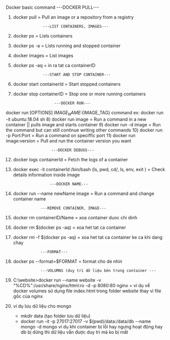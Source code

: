 Docker basic command
                         ---DOCKER PULL---
1) docker pull = Pull an image or a repository from a registry

                    ---LIST CONTAINERS, IMAGES---
2) docker ps = Lists containers
3) docker ps -a = Lists running and stopped container
4) docker images = List images 
5) docker ps -aq = in ra tat ca containerID

                    ---START AND STOP CONTAINER---
6) docker start containerId = Start stopped containers
7) docker stop containerID = Stop one or more running containers

                         ---DOCKER RUN---
docker run [OPTIONS] ${IMAGE_NAME}:${IMAGE_TAG} command
ex: docker run -it ubuntu:18.04 sh 
8) docker run image = Run a command in a new container || pulls image and starts container
9) docker run -d image = Run the command but can still continue writing other commands 
10) docker run -p Port:Port = Run a command on speciffic port
11) docker run image:version = Pull and run the container version you want

                        ---DOCKER DEBUGS---
12) docker logs containerId = Fetch the logs of a container
13) docker exec -it containerId /bin/bash (ls, pwd, cd/, ls, env, exit ) = Check details information inside image

                        ---DOCKER NAME---
14) docker run --name newName image = Run a command and change container name

                    ---REMOVE CONTAINER, IMAGE---
15) docker rm containerID/Name = xoa container duoc chi dinh
16) docker rm $(docker ps -aq) = xoa het tat ca container
17) docker rm -f $(docker ps -aq) = xoa het tat ca container ke ca khi dang chay
              
                    ---FORMAT---
18) docker ps --format=$FORMAT = format cho de nhin

                    ---VOLUMNS (duy trì dữ liệu bên trong container ---
19) C:\website>docker run --name website -v "%CD%":/usr/share/nginx/html:ro -d -p 8080:80 nginx = ví dụ vể docker volumes sử dụng file index.html trong folder website thay vì file gốc của nginx
20) ví dụ lưu dữ liệu cho mongo
    + mkdir data (tạo folder lưu dữ liệu)
    + docker run -it -p 27017:27017 -v $(pwd)/data:/data/db --name mongo -d mongo
ví dụ khi container bị lỗi hay ngưng hoạt động hay db bị dừng thì dữ liệu vẫn được duy trì mà ko bị mất
